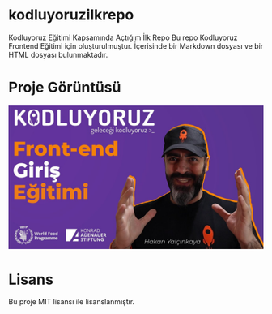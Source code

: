 # kodluyoruzilkrepo
Kodluyoruz Eğitimi Kapsamında Açtığım İlk Repo
Bu repo Kodluyoruz Frontend Eğitimi için oluşturulmuştur. İçerisinde bir Markdown dosyası ve bir HTML dosyası bulunmaktadır.
# Proje Görüntüsü
![Proje Görüntüsü](kodluyoruz.jpg)
# Lisans
Bu proje MIT lisansı ile lisanslanmıştır.
